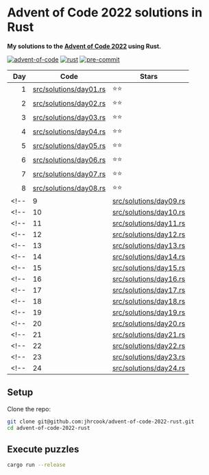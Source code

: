 # Advent of Code 2022 solutions in Rust

**My solutions to the [Advent of Code 2022](https://adventofcode.com/2022) using Rust.**

[![advent-of-code](https://img.shields.io/badge/Advent_of_Code-2022-F80046.svg?style=flat)](https://adventofcode.com)
[![rust](https://img.shields.io/badge/Rust-1.73.0-000000.svg?style=flat&logo=rust)](https://www.python.org)
[![pre-commit](https://img.shields.io/badge/pre--commit-enabled-brightgreen?logo=pre-commit&logoColor=white)](https://github.com/pre-commit/pre-commit)

| Day | Code                                                     | Stars |
| ---:| -------------------------------------------------------- | ----- |
| 1   | [src/solutions/day01.rs](src/solutions/day01.rs) | ⭐️⭐️   |
| 2   | [src/solutions/day02.rs](src/solutions/day02.rs) | ⭐️⭐️   |
| 3   | [src/solutions/day03.rs](src/solutions/day03.rs) | ⭐️⭐️   |
| 4   | [src/solutions/day04.rs](src/solutions/day04.rs) | ⭐️⭐️   |
| 5   | [src/solutions/day05.rs](src/solutions/day05.rs) | ⭐️⭐️   |
| 6   | [src/solutions/day06.rs](src/solutions/day06.rs) | ⭐️⭐️   |
| 7   | [src/solutions/day07.rs](src/solutions/day07.rs) | ⭐️⭐️   |
| 8   | [src/solutions/day08.rs](src/solutions/day08.rs) | ⭐️⭐️   |
<!-- | 9   | [src/solutions/day09.rs](src/solutions/day09.rs) | ⭐️⭐️   | -->
<!-- | 10  | [src/solutions/day10.rs](src/solutions/day10.rs) | ⭐️⭐️   | -->
<!-- | 11  | [src/solutions/day11.rs](src/solutions/day11.rs) | ⭐️    | -->
<!-- | 12  | [src/solutions/day12.rs](src/solutions/day12.rs) | ⭐️⭐️   | -->
<!-- | 13  | [src/solutions/day13.rs](src/solutions/day13.rs) | ⭐️⭐️   | -->
<!-- | 14  | [src/solutions/day14.rs](src/solutions/day14.rs) | ⭐️⭐️   | -->
<!-- | 15  | [src/solutions/day15.rs](src/solutions/day15.rs) | ⭐️⭐️   | -->
<!-- | 16  | [src/solutions/day16.rs](src/solutions/day16.rs) | ⭐️⭐️   | -->
<!-- | 17  | [src/solutions/day17.rs](src/solutions/day17.rs) | ⭐️⭐️   | -->
<!-- | 18  | [src/solutions/day18.rs](src/solutions/day18.rs) | ⭐️⭐️   | -->
<!-- | 19  | [src/solutions/day19.rs](src/solutions/day19.rs) | ⭐️⭐️   | -->
<!-- | 20  | [src/solutions/day20.rs](src/solutions/day20.rs) | ⭐️⭐️   | -->
<!-- | 21  | [src/solutions/day21.rs](src/solutions/day21.rs) | ⭐️⭐️   | -->
<!-- | 22  | [src/solutions/day22.rs](src/solutions/day22.rs) | ⭐️⭐️   | -->
<!-- | 23  | [src/solutions/day23.rs](src/solutions/day23.rs) | ⭐️⭐️   | -->
<!-- | 24  | [src/solutions/day24.rs](src/solutions/day24.rs) | ⭐️⭐️   | -->

## Setup

Clone the repo:

```bash
git clone git@github.com:jhrcook/advent-of-code-2022-rust.git
cd advent-of-code-2022-rust
```

## Execute puzzles

```bash
cargo run --release
```
